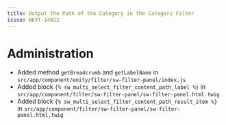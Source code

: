 ```yaml
---
title: Output the Path of the Category in the Category Filter
issue: NEXT-14022
---
```

# Administration
* Added method `getBreadcrumb` and `getLabelName` in `src/app/component/enity/filter/sw-filter-panel/index.js`
* Added block `{% sw_multi_select_filter_content_path_label %}` in `src/app/component/filter/sw-filter-panel/sw-filter-panel.html.twig`
* Added block `{% sw_multi_select_filter_content_path_result_item %}` in `src/app/component/filter/sw-filter-panel/sw-filter-panel.html.twig`
